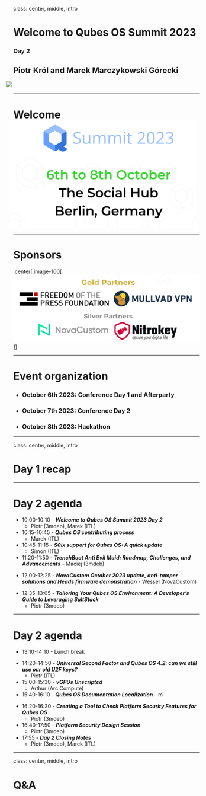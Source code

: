 class: center, middle, intro

# Welcome to Qubes OS Summit 2023

### Day 2

## Piotr Król and Marek Marczykowski Górecki

<img src="/remark-templates/3mdeb-presentation-template/images/logo.png"
  width="150px" style="margin-left:-20px">

---

# Welcome

<center>
<img src="/img/qubes_2023.png" width="800px" style="margin-left:-20px;margin-top:-20px">
</center>

---

# Sponsors

.center[.image-100[![](/img/qubes_2023_sponsors.png)]]

---

# Event organization

- ### October 6th 2023: Conference Day 1 and Afterparty

- ### October 7th 2023: Conference Day 2

- ### October 8th 2023: Hackathon

---

class: center, middle, intro

# Day 1 recap

---

# Day 2 agenda

- 10:00-10:10 - **_Welcome to Qubes OS Summit 2023 Day 2_**
  + Piotr (3mdeb), Marek (ITL)
- 10:15-10:45 - **_Qubes OS contributing process_**
  + Marek (ITL)
- 10:45-11:15 - **_S0ix support for Qubes OS: A quick update_**
  + Simon (ITL)
- 11:20-11:50 - **_TrenchBoot Anti Evil Maid: Roadmap, Challenges, and
Advancements_** - Maciej (3mdeb)
<!-- markdownlint-disable-next-line MD013 -->
- 12:00-12:25 - **_NovaCustom October 2023 update, anti-tamper solutions and
Heads firmware demonstration_** - Wessel (NovaCustom)
<!-- markdownlint-disable-next-line MD013 -->
- 12:35-13:05 - **_Tailoring Your Qubes OS Environment: A Developer’s Guide to
  Leveraging SaltStack_**
  + Piotr (3mdeb)

---

# Day 2 agenda

- 13:10-14:10 - Lunch break
<!-- markdownlint-disable-next-line MD013 -->
- 14:20-14:50 - **_Universal Second Factor and Qubes OS 4.2: can we still use
  our old U2F keys?_**
  + Piotr (ITL)
- 15:00-15:30 - **_vGPUs Unscripted_**
  + Arthur (Arc Compute)
- 15:40-16:10 - **_Qubes OS Documentation Localization_** - m
<!-- markdownlint-disable-next-line MD013 -->
- 16:20-16:30 - **_Creating a Tool to Check Platform Security Features for Qubes
  OS_**
  + Piotr (3mdeb)
- 16:40-17:50 - **_Platform Security Design Session_**
  + Piotr (3mdeb)
- 17:55 - **_Day 2 Closing Notes_**
  + Piotr (3mdeb), Marek (ITL)

---

class: center, middle, intro

# Q&A
